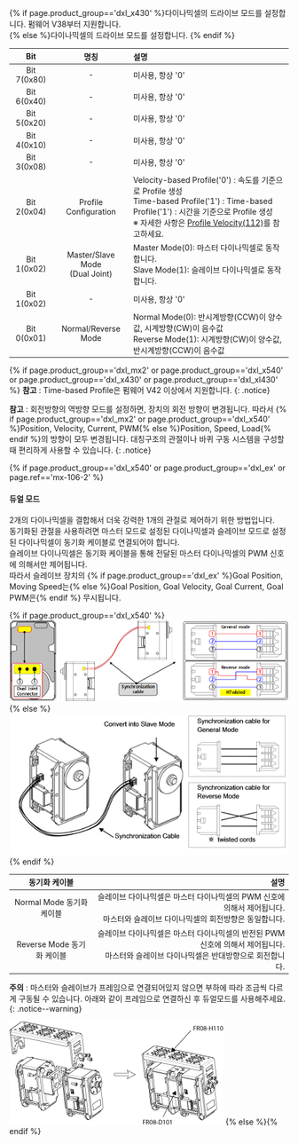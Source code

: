 {% if page.product_group=='dxl_x430' %}다이나믹셀의 드라이브 모드를 설정합니다. 펌웨어 V38부터 지원합니다.  
{% else %}다이나믹셀의 드라이브 모드를 설정합니다.
{% endif %}

|         Bit         |                     명칭            | 설명                                                                                                                                                                                                       |
|:-------------------:|:-----------------------------------:|:-----------------------------------------------------------------------------------------------------------------------------------------------------------------------------------------------------------|
|     Bit 7(0x80)     |                      -              | 미사용, 항상 '0'                                                                                                                                                                                           |
|     Bit 6(0x40)     |                      -              | 미사용, 항상 '0'                                                                                                                                                                                           |
|     Bit 5(0x20)     |                      -              | 미사용, 항상 '0'                                                                                                                                                                                           |
|     Bit 4(0x10)     |                      -              | 미사용, 항상 '0'                                                                                                                                                                                           |
|     Bit 3(0x08)     |                      -              | 미사용, 항상 '0'                                                                                                                                                                                           |{% if page.product_group=='dxl_x430' or page.product_group=='dxl_x540' or page.product_group=='dxl_xl430' or page.ref=='mx-106-2' %}
|     Bit 2(0x04)     |           Profile Configuration     | Velocity-based Profile('0') : 속도를 기준으로 Profile 생성<br />Time-based Profile('1') : Time-based Profile('1') : 시간을 기준으로 Profile 생성<br />※ 자세한 사항은 [Profile Velocity(112)](#profile-velocity112)를 참고하세요. |{% else %}{% endif %}{% if page.product_group=='dxl_x540' or page.product_group=='dxl_ex' or page.ref=='mx-106-2' %}
|     Bit 1(0x02)     | Master/Slave Mode<br />(Dual Joint) | Master Mode(0): 마스터 다이나믹셀로 동작합니다.<br />Slave Mode(1): 슬레이브 다이나믹셀로 동작합니다.                                                                                                          |{% else %}
|     Bit 1(0x02)     |                      -              | 미사용, 항상 '0'                                                                                                                                                                                           |{% endif %}
|     Bit 0(0x01)     |        Normal/Reverse Mode          | Normal Mode(0): 반시계방향(CCW)이 양수값, 시계방향(CW)이 음수값<br />Reverse Mode(1): 시계방향(CW)이 양수값, 반시계방향(CCW)이 음수값                                                                           |

{% if page.product_group=='dxl_mx2' or page.product_group=='dxl_x540' or page.product_group=='dxl_x430' or page.product_group=='dxl_xl430' %}
**참고** : Time-based Profile은 펌웨어 V42 이상에서 지원합니다.
{: .notice}

**참고** : 회전방향의 역방향 모드를 설정하면, 장치의 회전 방향이 변경됩니다. 따라서 {% if page.product_group=='dxl_mx2' or page.product_group=='dxl_x540' %}Position, Velocity, Current, PWM{% else %}Position, Speed, Load{% endif %}의 방향이 모두 변경됩니다. 대칭구조의 관절이나 바퀴 구동 시스템을 구성할 때 편리하게 사용할 수 있습니다.
{: .notice}

{% if page.product_group=='dxl_x540' or page.product_group=='dxl_ex' or page.ref=='mx-106-2' %}
#### 듀얼 모드
2개의 다이나믹셀을 결합해서 더욱 강력한 1개의 관절로 제어하기 위한 방법입니다.  
동기화된 관절을 사용하려면 마스터 모드로 설정된 다이나믹셀과 슬레이브 모드로 설정된 다이나믹셀이 동기화 케이블로 연결되어야 합니다.  
슬레이브 다이나믹셀은 동기화 케이블을 통해 전달된 마스터 다이나믹셀의 PWM 신호에 의해서만 제어됩니다.  
따라서 슬레이브 장치의 {% if page.product_group=='dxl_ex' %}Goal Position, Moving Speed는{% else %}Goal Position, Goal Velocity, Goal Current, Goal PWM은{% endif %} 무시됩니다.

{% if page.product_group=='dxl_x540' %}
![](/assets/images/dxl/x/x-series_dual_joint.png)
{% else %}
![](/assets/images/dxl/ex/ex-106_dual.png)
{% endif %}

|        동기화 케이블        |                                                          설명                                                              |
|:---------------------------:|--------------------------------------------------------------------------------------------------------------------------:|
|  Normal Mode 동기화 케이블  |      슬레이브 다이나믹셀은 마스터 다이나믹셀의 PWM 신호에 의해서 제어됩니다.<br>마스터와 슬레이브 다이나믹셀의 회전방향은 동일합니다.  |
| Reverse Mode 동기화 케이블 | 슬레이브 다이나믹셀은 마스터 다이나믹셀의 반전된 PWM 신호에 의해서 제어됩니다.<br>마스터와 슬레이브 다이나믹셀은 반대방향으로 회전합니다.|

**주의** : 마스터와 슬레이브가 프레임으로 연결되어있지 않으면 부하에 따라 조금씩 다르게 구동될 수 있습니다. 아래와 같이 프레임으로 연결하신 후 듀얼모드를 사용해주세요.
{: .notice--warning}

![](/assets/images/dxl/ex/ex-106+_fr08-h110_fr08-d101.png)
{% else %}{% endif %}

